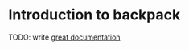 # Introduction to backpack

TODO: write [great documentation](http://jacobian.org/writing/what-to-write/)

